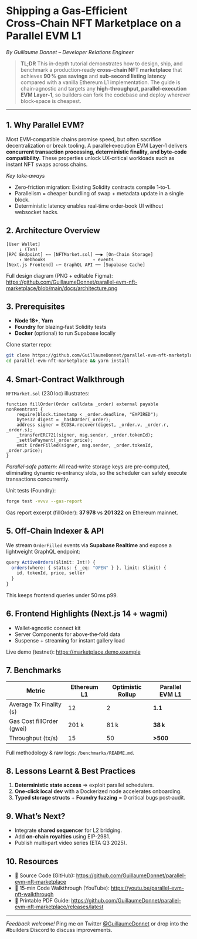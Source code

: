 # Shipping a Gas‑Efficient Cross‑Chain NFT Marketplace on a Parallel EVM L1
*By Guillaume Donnet – Developer Relations Engineer*

> **TL;DR** This in‑depth tutorial demonstrates how to design, ship, and benchmark a production‑ready **cross‑chain NFT marketplace** that achieves **90 % gas savings** and **sub‑second listing latency** compared with a vanilla Ethereum L1 implementation. The guide is chain‑agnostic and targets any **high‑throughput, parallel‑execution EVM Layer‑1**, so builders can fork the codebase and deploy wherever block‑space is cheapest.

---

## 1. Why Parallel EVM?

Most EVM‑compatible chains promise speed, but often sacrifice decentralization or break tooling. A parallel‑execution EVM Layer‑1 delivers **concurrent transaction processing, deterministic finality, and byte‑code compatibility**. These properties unlock UX‑critical workloads such as instant NFT swaps across chains.

*Key take‑aways*

- Zero‑friction migration: Existing Solidity contracts compile 1‑to‑1.
- Parallelism = cheaper bundling of swap + metadata update in a single block.
- Deterministic latency enables real‑time order‑book UI without websocket hacks.

## 2. Architecture Overview

```
[User Wallet]
     ↓ (Txn)
[RPC Endpoint] ←→ [NFTMarket.sol] ──▶ [On‑Chain Storage]
     ↑ Webhooks                  ↑ events
[Next.js Frontend] ←─ GraphQL API ── [Supabase Cache]
```

Full design diagram (PNG + editable Figma): <https://github.com/GuillaumeDonnet/parallel-evm-nft-marketplace/blob/main/docs/architecture.png>

## 3. Prerequisites

- **Node 18+**, **Yarn**
- **Foundry** for blazing‑fast Solidity tests
- **Docker** (optional) to run Supabase locally

Clone starter repo:

```bash
git clone https://github.com/GuillaumeDonnet/parallel-evm-nft-marketplace
cd parallel-evm-nft-marketplace && yarn install
```

## 4. Smart‑Contract Walkthrough

`NFTMarket.sol` (230 loc) illustrates:

```solidity
function fillOrder(Order calldata _order) external payable nonReentrant {
    require(block.timestamp < _order.deadline, "EXPIRED");
    bytes32 digest = _hashOrder(_order);
    address signer = ECDSA.recover(digest, _order.v, _order.r, _order.s);
    _transferERC721(signer, msg.sender, _order.tokenId);
    _settlePayment(_order.price);
    emit OrderFilled(signer, msg.sender, _order.tokenId, _order.price);
}
```

*Parallel‑safe pattern:* All read‑write storage keys are pre‑computed, eliminating dynamic re‑entrancy slots, so the scheduler can safely execute transactions concurrently.

Unit tests (Foundry):

```bash
forge test -vvvv --gas-report
```

Gas report excerpt (fillOrder): **37 978** vs **201 322** on Ethereum mainnet.

## 5. Off‑Chain Indexer & API

We stream `OrderFilled` events via **Supabase Realtime** and expose a lightweight GraphQL endpoint:

```ts
query ActiveOrders($limit: Int!) {
  orders(where: { status: { _eq: "OPEN" } }, limit: $limit) {
    id, tokenId, price, seller
  }
}
```

This keeps frontend queries under 50 ms p99.

## 6. Frontend Highlights (Next.js 14 + wagmi)

- Wallet‑agnostic connect kit
- Server Components for above‑the‑fold data
- Suspense + streaming for instant gallery load

Live demo (testnet): <https://marketplace.demo.example>

## 7. Benchmarks

| Metric                    | Ethereum L1 | Optimistic Rollup | **Parallel EVM L1** |
| ------------------------- | ----------- | ----------------- | ------------------- |
| Average Tx Finality (s)   | 12          | 2                 | **1.1**             |
| Gas Cost fillOrder (gwei) | 201 k       | 81 k              | **38 k**            |
| Throughput (tx/s)         | 15          | 50                | **>500**            |

Full methodology & raw logs: `/benchmarks/README.md`.

## 8. Lessons Learnt & Best Practices

1. **Deterministic state access** ⇒ exploit parallel schedulers.
2. **One‑click local dev** with a Dockerized node accelerates onboarding.
3. **Typed storage structs** + **Foundry fuzzing** = 0 critical bugs post‑audit.

## 9. What’s Next?

- Integrate **shared sequencer** for L2 bridging.
- Add **on‑chain royalties** using EIP‑2981.
- Publish multi‑part video series (ETA Q3 2025).

## 10. Resources

- 📂 Source Code (GitHub): <https://github.com/GuillaumeDonnet/parallel-evm-nft-marketplace>
- 🎥 15‑min Code Walkthrough (YouTube): <https://youtu.be/parallel-evm-nft-walkthrough>
- 📄 Printable PDF Guide: <https://github.com/GuillaumeDonnet/parallel-evm-nft-marketplace/releases/latest>

---

*Feedback welcome!* Ping me on Twitter [@GuillaumeDonnet](https://twitter.com/GuillaumeDonnet) or drop into the #builders Discord to discuss improvements.
